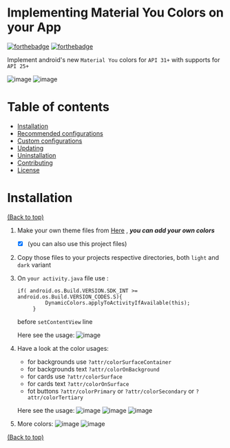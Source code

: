 # Implementing Material You Colors on your App

[![forthebadge](https://forthebadge.com/images/badges/built-for-android.svg)](https://forthebadge.com)
[![forthebadge](http://forthebadge.com/images/badges/built-with-love.svg)](http://forthebadge.com)

Implement android's new `Material You` colors for `API 31+` with supports for `API 25+`

 ![image](ss_1.png)  ![image](ss_2.png)

# Table of contents

- [Installation](#installation)
- [Recommended configurations](#recommended-configurations)
- [Custom configurations](#custom-configurations)
- [Updating](#updating)
- [Uninstallation](#uninstallation)
- [Contributing](#contributing)
- [License](#license)

# Installation

[(Back to top)](#table-of-contents)

1. Make your own theme files from [Here](https://material-foundation.github.io/material-theme-builder/) , _**you can add your own colors**_
   - [x] (you can also use this project files)
2. Copy those files to your projects respective directories, both `light` and `dark` variant
3. On `your activity.java` file use :
   ```
   if( android.os.Build.VERSION.SDK_INT >= android.os.Build.VERSION_CODES.S){
            DynamicColors.applyToActivityIfAvailable(this);
        }
   ```
   before `setContentView` line

   Here see the usage:
   ![image](ss_3.png)

4. Have a look at the color usages:
   - for backgrounds use `?attr/colorSurfaceContainer`
   - for backgrounds text `?attr/colorOnBackground`
   - for cards use `?attr/colorSurface`
   - for cards text `?attr/colorOnSurface`
   - fot buttons `?attr/colorPrimary` or `?attr/colorSecondary` or `?attr/colorTertiary`
   
   Here see the usage:
   ![image](ss_4.png) ![image](ss_5.png) ![image](ss_6.png)

5. More colors:
   ![image](ss_7.png) ![image](ss_8.png)


[(Back to top)](#table-of-contents)
